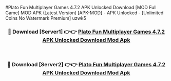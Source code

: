 #Plato Fun Multiplayer Games 4.7.2 APK Unlocked Download [MOD Full Game] MOD APK (Latest Version) [APK-MOD] - APK Unlocked - [Unlimited Coins No Watermark Premium] uzwk5



<div align="center">

<h3>🔴 Download [Server1] 👉👉 <a href="https://momento.my/?title=Plato_Fun_Multiplayer_Games_4.7.2_APK_Unlocked_Download">Plato Fun Multiplayer Games 4.7.2 APK Unlocked Download Mod Apk</a></h3><br>

<h3>🔴 Download [Server2] 👉👉 <a href="https://momento.my/?title=Plato_Fun_Multiplayer_Games_4.7.2_APK_Unlocked_Download">Plato Fun Multiplayer Games 4.7.2 APK Unlocked Download Mod Apk</a></h3>
</div>
